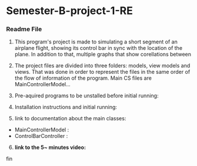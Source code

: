 # Semester-B-project-1-RE
### Readme File

1. This program's project is made to simulating a short segment of an airplane flight, showing its control bar in sync with the location of the plane. In addition to that, multiple graphs that show corellations between 

2. The project files are divided into three folders: models, view models and views. That was done in order to represent the files in the same order of the flow of information of the program. Main CS files are MainControllerModel... 
   
3. Pre-aquired programs to be unstalled before initial running: 

4. Installation instructions and initial running: 

5. link to documentation about the main classes: <add links here>
* MainControllerModel : 
* ControlBarController : 

6. **link to the 5~ minutes video:**
<add link here>

fin
